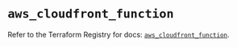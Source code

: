 # `aws_cloudfront_function`

Refer to the Terraform Registry for docs: [`aws_cloudfront_function`](https://registry.terraform.io/providers/hashicorp/aws/6.14.1/docs/resources/cloudfront_function).
